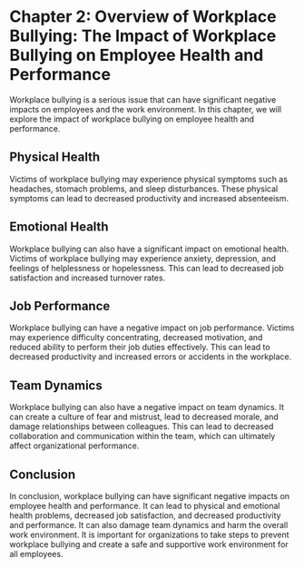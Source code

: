 Chapter 2: Overview of Workplace Bullying: The Impact of Workplace Bullying on Employee Health and Performance
==============================================================================================================

Workplace bullying is a serious issue that can have significant negative impacts on employees and the work environment. In this chapter, we will explore the impact of workplace bullying on employee health and performance.

Physical Health
---------------

Victims of workplace bullying may experience physical symptoms such as headaches, stomach problems, and sleep disturbances. These physical symptoms can lead to decreased productivity and increased absenteeism.

Emotional Health
----------------

Workplace bullying can also have a significant impact on emotional health. Victims of workplace bullying may experience anxiety, depression, and feelings of helplessness or hopelessness. This can lead to decreased job satisfaction and increased turnover rates.

Job Performance
---------------

Workplace bullying can have a negative impact on job performance. Victims may experience difficulty concentrating, decreased motivation, and reduced ability to perform their job duties effectively. This can lead to decreased productivity and increased errors or accidents in the workplace.

Team Dynamics
-------------

Workplace bullying can also have a negative impact on team dynamics. It can create a culture of fear and mistrust, lead to decreased morale, and damage relationships between colleagues. This can lead to decreased collaboration and communication within the team, which can ultimately affect organizational performance.

Conclusion
----------

In conclusion, workplace bullying can have significant negative impacts on employee health and performance. It can lead to physical and emotional health problems, decreased job satisfaction, and decreased productivity and performance. It can also damage team dynamics and harm the overall work environment. It is important for organizations to take steps to prevent workplace bullying and create a safe and supportive work environment for all employees.
